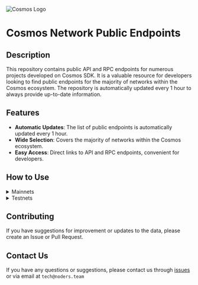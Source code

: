 ![Cosmos Logo](https://github.com/nodersteam/picture/blob/main/%D0%A1%D0%BD%D0%B8%D0%BC%D0%BE%D0%BA%20%D1%8D%D0%BA%D1%80%D0%B0%D0%BD%D0%B0%202023-07-19%20105624.png?raw=true)

# Cosmos Network Public Endpoints

## Description

This repository contains public API and RPC endpoints for numerous projects developed on Cosmos SDK. It is a valuable resource for developers looking to find public endpoints for the majority of networks within the Cosmos ecosystem. The repository is automatically updated every 1 hour to always provide up-to-date information.

## Features

- **Automatic Updates**: The list of public endpoints is automatically updated every 1 hour.
- **Wide Selection**: Covers the majority of networks within the Cosmos ecosystem.
- **Easy Access**: Direct links to API and RPC endpoints, convenient for developers.

## How to Use

<details>
  <summary>Mainnets</summary>
  
  Simply browse the mainnets section to find the public endpoints you need for main networks.

<!-- START_MAINNET -->
<details>
<summary>Agoric</summary>

- Moniker: **tncnt-eu-agoric-main-01**
- Latest block: **11150884**
- RPC: **43.157.6.74:26657**
- TxIndex: **on**

---

- Moniker: **BRAND-agoric-relayer**
- Latest block: **11150884**
- RPC: **213.239.213.142:14457**
- TxIndex: **on**

---

- Moniker: **Sentry**
- Latest block: **11150884**
- RPC: **46.166.143.91:26657**
- TxIndex: **on**

---

- Moniker: **Vagif**
- Latest block: **10253149**
- RPC: **65.109.116.50:34657**
- TxIndex: **on**

---

</details>

<details>
<summary>Aura</summary>

- Moniker: **vidulum.app**
- Latest block: **2188373**
- RPC: **208.77.197.83:27657**
- TxIndex: **on**

---

- Moniker: **AlxVoy**
- Latest block: **2188373**
- RPC: **65.109.93.152:34657**
- TxIndex: **on**

---

- Moniker: **Staketab-snap**
- Latest block: **2188373**
- RPC: **65.108.195.29:51657**
- TxIndex: **off**
- API: **65.108.195.29:1318**

---

- Moniker: **ramuchi.tech**
- Latest block: **2188373**
- RPC: **142.132.202.86:30001**
- TxIndex: **on**
- API: **142.132.202.86:1324**

---

- Moniker: **node**
- Latest block: **2188373**
- RPC: **148.251.88.145:10457**
- TxIndex: **on**

---

- Moniker: **UTSA_guide**
- Latest block: **2188373**
- RPC: **174.138.180.190:60757**
- TxIndex: **on**
- API: **174.138.180.190:1317**

---

- Moniker: **node**
- Latest block: **2188373**
- RPC: **65.108.141.109:54657**
- TxIndex: **on**
- API: **65.108.141.109:1317**

---

</details>

<!-- END_MAINNET -->
</details>

<details>
  <summary>Testnets</summary>
  
  Simply browse the testnets section to find the public endpoints you need for test networks.
<!-- START_TESTNET -->
<details>
<summary>Andromeda</summary>

- Moniker: **Moonbridge**
- Latest block: **2510041**
- RPC: **195.3.221.16:12757**
- TxIndex: **off**

---

- Moniker: **Firstcome**
- Latest block: **2510041**
- RPC: **161.97.148.146:60657**
- TxIndex: **on**
- API: **161.97.148.146:1317**

---

- Moniker: **landeros**
- Latest block: **2510041**
- RPC: **213.239.207.175:42657**
- TxIndex: **on**

---

- Moniker: **andromeda**
- Latest block: **2510041**
- RPC: **194.34.232.224:56657**
- TxIndex: **off**

---

- Moniker: **Munris**
- Latest block: **2510041**
- RPC: **65.21.170.3:32657**
- TxIndex: **off**

---

- Moniker: **RAMZES**
- Latest block: **2510041**
- RPC: **65.108.199.120:61357**
- TxIndex: **on**
- API: **65.108.199.120:1327**

---

</details>

<details>
<summary>Cascadia</summary>

- Moniker: **katerinakravcenko1999**
- Latest block: **1822781**
- RPC: **5.9.138.165:18657**
- TxIndex: **off**

---

- Moniker: **seredagennadij80**
- Latest block: **1822781**
- RPC: **176.9.0.48:18657**
- TxIndex: **off**

---

- Moniker: **ivancenkou31**
- Latest block: **1822781**
- RPC: **148.251.54.202:18657**
- TxIndex: **off**

---

- Moniker: **oksidmitrenko95**
- Latest block: **1822781**
- RPC: **168.119.144.251:18657**
- TxIndex: **off**

---

- Moniker: **kramarenkoanatolyi1**
- Latest block: **1822781**
- RPC: **65.21.77.215:18657**
- TxIndex: **off**

---

- Moniker: **kostantintarasuk27**
- Latest block: **1822781**
- RPC: **78.46.37.253:18657**
- TxIndex: **off**

---

- Moniker: **oleksandrmirosnicenko96**
- Latest block: **1822781**
- RPC: **148.251.69.196:18657**
- TxIndex: **off**

---

- Moniker: **seredavasil64**
- Latest block: **1822781**
- RPC: **135.181.216.25:18657**
- TxIndex: **off**

---

- Moniker: **sergienkoivan1979**
- Latest block: **1822781**
- RPC: **95.217.119.251:18657**
- TxIndex: **off**

---

- Moniker: **galinakramarenko78**
- Latest block: **1822781**
- RPC: **144.76.225.25:18657**
- TxIndex: **off**

---

- Moniker: **kramarchykivan**
- Latest block: **1822781**
- RPC: **78.46.16.232:18657**
- TxIndex: **off**

---

- Moniker: **dmitrenkomihajlo96**
- Latest block: **1822781**
- RPC: **144.76.186.196:18657**
- TxIndex: **off**

---

- Moniker: **serg1enko**
- Latest block: **1822781**
- RPC: **159.69.142.175:18657**
- TxIndex: **off**

---

- Moniker: **WebSpace**
- Latest block: **1822781**
- RPC: **65.21.244.158:18657**
- TxIndex: **off**

---

- Moniker: **ikravcuk051**
- Latest block: **1822781**
- RPC: **95.217.105.41:18657**
- TxIndex: **off**

---

- Moniker: **Zakharchykartur**
- Latest block: **1822781**
- RPC: **116.202.246.101:18657**
- TxIndex: **off**

---

- Moniker: **vslkramarenko**
- Latest block: **1822781**
- RPC: **135.181.215.124:18657**
- TxIndex: **off**

---

- Moniker: **ponomarchyk0**
- Latest block: **1822781**
- RPC: **157.90.128.245:18657**
- TxIndex: **off**

---

- Moniker: **Nodeist**
- Latest block: **1822781**
- RPC: **65.109.82.112:28657**
- TxIndex: **off**

---

- Moniker: **evgenshinkarenko1**
- Latest block: **1822781**
- RPC: **195.201.242.237:18657**
- TxIndex: **off**

---

- Moniker: **mirosnicenkooleksandr00**
- Latest block: **1822781**
- RPC: **135.181.177.171:18657**
- TxIndex: **off**

---

- Moniker: **pavlukgrigorij8**
- Latest block: **1822781**
- RPC: **116.202.232.15:18657**
- TxIndex: **off**

---

- Moniker: **Melnicenkovo**
- Latest block: **1822781**
- RPC: **135.181.138.231:18657**
- TxIndex: **off**

---

- Moniker: **AlxVoy**
- Latest block: **1822781**
- RPC: **65.109.93.152:35657**
- TxIndex: **on**

---

- Moniker: **lisenkoanatolij89**
- Latest block: **1822781**
- RPC: **5.9.143.92:18657**
- TxIndex: **off**

---

- Moniker: **petrenkoevgen72**
- Latest block: **1822781**
- RPC: **135.181.218.42:18657**
- TxIndex: **off**

---

- Moniker: **mcw01**
- Latest block: **1412480**
- RPC: **185.249.225.160:40657**
- TxIndex: **off**

---

- Moniker: **bodnarenkovalentin0**
- Latest block: **1822781**
- RPC: **167.235.116.219:18657**
- TxIndex: **off**

---

- Moniker: **antonenkomaksim09**
- Latest block: **1822781**
- RPC: **65.108.2.202:18657**
- TxIndex: **off**

---

- Moniker: **lisenkotarass**
- Latest block: **1822781**
- RPC: **135.181.130.43:18657**
- TxIndex: **off**

---

- Moniker: **sevcenkoboleslav**
- Latest block: **1822781**
- RPC: **65.21.205.241:18657**
- TxIndex: **off**

---

- Moniker: **ponomarchykivann**
- Latest block: **1822781**
- RPC: **135.181.219.242:18657**
- TxIndex: **off**

---

- Moniker: **bodnarenkoroman94**
- Latest block: **1822781**
- RPC: **144.76.225.172:18657**
- TxIndex: **off**

---

- Moniker: **vasilchukoleksandr91**
- Latest block: **1822781**
- RPC: **65.21.202.160:18657**
- TxIndex: **off**

---

- Moniker: **petrenkoleonid93**
- Latest block: **1822781**
- RPC: **95.216.245.112:18657**
- TxIndex: **off**

---

- Moniker: **ponomarenkostanislav35**
- Latest block: **1822781**
- RPC: **95.217.56.91:18657**
- TxIndex: **off**

---

- Moniker: **romancenkoalla9**
- Latest block: **1822781**
- RPC: **65.21.74.171:18657**
- TxIndex: **off**

---

- Moniker: **tarasukjosip**
- Latest block: **1822781**
- RPC: **95.217.105.54:18657**
- TxIndex: **off**

---

- Moniker: **pantonenko94**
- Latest block: **1822781**
- RPC: **65.21.225.208:18657**
- TxIndex: **off**

---

- Moniker: **lisenkoyan96**
- Latest block: **1822781**
- RPC: **135.181.216.13:18657**
- TxIndex: **off**

---

- Moniker: **BodnarenkoMihajlo**
- Latest block: **1822781**
- RPC: **88.198.57.90:18657**
- TxIndex: **off**

---

- Moniker: **petrenkor565**
- Latest block: **1822781**
- RPC: **65.21.226.161:18657**
- TxIndex: **off**

---

- Moniker: **ivancenkotimofij**
- Latest block: **1822781**
- RPC: **148.251.22.252:18657**
- TxIndex: **off**

---

- Moniker: **vsevolodbrovarenko**
- Latest block: **1822781**
- RPC: **135.181.179.228:18657**
- TxIndex: **off**

---

- Moniker: **kravchykluda72**
- Latest block: **1822781**
- RPC: **135.181.138.212:18657**
- TxIndex: **off**

---

- Moniker: **kramarenkogennadij47**
- Latest block: **1822781**
- RPC: **78.46.70.62:18657**
- TxIndex: **off**

---

- Moniker: **OleksandrTarasuk**
- Latest block: **1822781**
- RPC: **135.181.141.22:18657**
- TxIndex: **off**

---

- Moniker: **panasukvalentin95**
- Latest block: **1822781**
- RPC: **95.217.89.106:18657**
- TxIndex: **off**

---

- Moniker: **timofijv1**
- Latest block: **1822781**
- RPC: **65.21.230.119:18657**
- TxIndex: **off**

---

- Moniker: **volodimirpanasuk26**
- Latest block: **1822781**
- RPC: **65.21.199.97:18657**
- TxIndex: **off**

---

- Moniker: **gnndjsereda**
- Latest block: **1822781**
- RPC: **65.21.205.228:18657**
- TxIndex: **off**

---

- Moniker: **petrenkoboris431**
- Latest block: **1822781**
- RPC: **46.4.29.251:18657**
- TxIndex: **off**

---

- Moniker: **shinkarenkom82**
- Latest block: **1822781**
- RPC: **65.21.141.99:18657**
- TxIndex: **off**

---

- Moniker: **oleksandrbrovarenko**
- Latest block: **1822781**
- RPC: **88.99.146.118:18657**
- TxIndex: **off**

---

- Moniker: **tamaramelnicenko079**
- Latest block: **1822781**
- RPC: **65.21.91.203:18657**
- TxIndex: **off**

---

- Moniker: **ivancenkovsevolod89**
- Latest block: **1822781**
- RPC: **65.21.141.248:18657**
- TxIndex: **off**

---

- Moniker: **ugaenn**
- Latest block: **1822781**
- RPC: **46.4.90.188:26657**
- TxIndex: **on**

---

- Moniker: **ivanchenkotarass0**
- Latest block: **1822781**
- RPC: **135.181.213.209:18657**
- TxIndex: **off**

---

- Moniker: **brovarenkomiroslav984**
- Latest block: **1822781**
- RPC: **135.181.214.174:18657**
- TxIndex: **off**

---

- Moniker: **ivaanpetrenko**
- Latest block: **1822781**
- RPC: **135.181.136.97:18657**
- TxIndex: **off**

---

- Moniker: **mirosnicenkomarina15**
- Latest block: **1822781**
- RPC: **95.216.242.84:18657**
- TxIndex: **off**

---

- Moniker: **Sevcukivann**
- Latest block: **1822781**
- RPC: **88.198.48.112:18657**
- TxIndex: **off**

---

- Moniker: **dmitrenkosvitlana082**
- Latest block: **1822781**
- RPC: **116.202.225.84:18657**
- TxIndex: **off**

---

- Moniker: **josipkramarenko**
- Latest block: **1822781**
- RPC: **95.217.73.167:18657**
- TxIndex: **off**

---

- Moniker: **ivancenkor91**
- Latest block: **1822781**
- RPC: **95.216.20.250:18657**
- TxIndex: **off**

---

- Moniker: **grigorijmrsncnk**
- Latest block: **1822781**
- RPC: **135.181.215.215:18657**
- TxIndex: **off**

---

- Moniker: **Nodejumper**
- Latest block: **1822781**
- RPC: **65.21.200.54:38657**
- TxIndex: **on**

---

- Moniker: **vovagnatuk91**
- Latest block: **1822781**
- RPC: **95.216.74.119:18657**
- TxIndex: **off**

---

- Moniker: **panasykroman99**
- Latest block: **1822781**
- RPC: **95.216.247.51:18657**
- TxIndex: **off**

---

- Moniker: **vsinkarenko961**
- Latest block: **1822781**
- RPC: **65.108.44.238:18657**
- TxIndex: **off**

---

- Moniker: **evgenvasilcuk9**
- Latest block: **1822781**
- RPC: **65.21.226.159:18657**
- TxIndex: **off**

---

- Moniker: **vasilenkoruslan89**
- Latest block: **1822781**
- RPC: **65.21.141.104:18657**
- TxIndex: **off**

---

- Moniker: **josipbrovarenko**
- Latest block: **1822781**
- RPC: **195.201.107.177:18657**
- TxIndex: **off**

---

- Moniker: **mikitukevgen72**
- Latest block: **1822781**
- RPC: **78.46.19.238:18657**
- TxIndex: **off**

---

- Moniker: **gponomarenko890**
- Latest block: **1822781**
- RPC: **95.217.61.47:18657**
- TxIndex: **off**

---

- Moniker: **test**
- Latest block: **1822781**
- RPC: **89.252.188.42:40657**
- TxIndex: **off**

---

- Moniker: **SRG0Z10**
- Latest block: **1822781**
- RPC: **46.4.68.113:21457**
- TxIndex: **on**

---

- Moniker: **lisenkolev98**
- Latest block: **1822781**
- RPC: **65.21.229.169:18657**
- TxIndex: **off**

---

- Moniker: **katerinabrovarcuk977**
- Latest block: **1822781**
- RPC: **65.21.229.150:18657**
- TxIndex: **off**

---

- Moniker: **n1klasnilsson**
- Latest block: **1822781**
- RPC: **46.4.24.116:18657**
- TxIndex: **off**

---

- Moniker: **sergienkojosip**
- Latest block: **1822781**
- RPC: **195.201.164.89:18657**
- TxIndex: **off**

---

- Moniker: **timofijsevcuk99**
- Latest block: **1822781**
- RPC: **159.69.56.78:18657**
- TxIndex: **off**

---

- Moniker: **volodimirponomarcuk0**
- Latest block: **1822781**
- RPC: **95.216.245.181:18657**
- TxIndex: **off**

---

- Moniker: **danilomrsncnk**
- Latest block: **1822781**
- RPC: **65.108.43.190:18657**
- TxIndex: **off**

---

- Moniker: **vasilcukmarina74**
- Latest block: **1822781**
- RPC: **95.217.87.23:18657**
- TxIndex: **off**

---

- Moniker: **gnatyk940**
- Latest block: **1822781**
- RPC: **65.21.91.248:18657**
- TxIndex: **off**

---

- Moniker: **valentinsergienko35**
- Latest block: **1822781**
- RPC: **88.198.14.152:18657**
- TxIndex: **off**

---

- Moniker: **kravchykb0**
- Latest block: **1822781**
- RPC: **95.217.117.212:18657**
- TxIndex: **off**

---

- Moniker: **melnicenkoruslan112**
- Latest block: **1822781**
- RPC: **135.181.210.122:18657**
- TxIndex: **off**

---

- Moniker: **m_tamara**
- Latest block: **1822781**
- RPC: **188.40.99.213:18657**
- TxIndex: **off**

---

- Moniker: **ponomarchyk61**
- Latest block: **1822781**
- RPC: **95.217.75.29:18657**
- TxIndex: **off**

---

- Moniker: **shevcykevgen**
- Latest block: **1822781**
- RPC: **116.202.193.198:18657**
- TxIndex: **off**

---

- Moniker: **shevchykvitaliy3**
- Latest block: **1822781**
- RPC: **213.133.97.154:18657**
- TxIndex: **off**

---

- Moniker: **innamelnichenko0**
- Latest block: **1822781**
- RPC: **135.181.72.183:18657**
- TxIndex: **off**

---

- Moniker: **OleksijGnatuk**
- Latest block: **1822781**
- RPC: **65.21.199.185:18657**
- TxIndex: **off**

---

- Moniker: **tarasukviktorr0**
- Latest block: **1822781**
- RPC: **95.217.58.231:18657**
- TxIndex: **off**

---

- Moniker: **zaharcukalex87**
- Latest block: **1822781**
- RPC: **65.21.141.101:18657**
- TxIndex: **off**

---

- Moniker: **valerijponomarenko080**
- Latest block: **1822781**
- RPC: **88.99.115.105:18657**
- TxIndex: **off**

---

- Moniker: **gennadijantonenko7**
- Latest block: **1822781**
- RPC: **5.9.111.153:18657**
- TxIndex: **off**

---

- Moniker: **sergijivancenko07**
- Latest block: **1822781**
- RPC: **213.133.110.82:18657**
- TxIndex: **off**

---

- Moniker: **Danibro**
- Latest block: **1822781**
- RPC: **138.201.18.44:18657**
- TxIndex: **off**

---

- Moniker: **UTSA_guide**
- Latest block: **1822781**
- RPC: **95.217.11.20:26657**
- TxIndex: **off**
- API: **95.217.11.20:1317**

---

- Moniker: **ponomarchyk4**
- Latest block: **1822781**
- RPC: **95.217.144.105:18657**
- TxIndex: **off**

---

- Moniker: **kirilsevcenko96**
- Latest block: **1822781**
- RPC: **135.181.210.94:18657**
- TxIndex: **off**

---

- Moniker: **antonenko0yra**
- Latest block: **1822781**
- RPC: **65.21.232.144:18657**
- TxIndex: **off**

---

- Moniker: **dmitrenkodmitro07**
- Latest block: **1822781**
- RPC: **65.21.123.218:18657**
- TxIndex: **off**

---

- Moniker: **timofijponomarcuk**
- Latest block: **1822781**
- RPC: **95.217.88.248:18657**
- TxIndex: **off**

---

- Moniker: **brovarenkogennadij285**
- Latest block: **1822781**
- RPC: **195.201.108.179:18657**
- TxIndex: **off**

---

- Moniker: **isevcuk085**
- Latest block: **1822781**
- RPC: **178.63.9.185:18657**
- TxIndex: **off**

---

- Moniker: **volodimirpetrenko89**
- Latest block: **1822781**
- RPC: **65.21.230.109:18657**
- TxIndex: **off**

---

- Moniker: **evgenvasilenko91**
- Latest block: **1822781**
- RPC: **65.21.199.74:18657**
- TxIndex: **off**

---

- Moniker: **romancenkovasil**
- Latest block: **1822781**
- RPC: **135.181.219.252:18657**
- TxIndex: **off**

---

- Moniker: **romancenkoviktor2001**
- Latest block: **1822781**
- RPC: **78.46.97.208:18657**
- TxIndex: **off**

---

- Moniker: **NodexPlus**
- Latest block: **1818003**
- RPC: **91.107.217.104:18657**
- TxIndex: **off**

---

- Moniker: **kravcukfedir84**
- Latest block: **1822781**
- RPC: **65.109.19.117:18657**
- TxIndex: **off**

---

- Moniker: **antonshinkarenko09**
- Latest block: **1822781**
- RPC: **95.217.85.254:18657**
- TxIndex: **off**

---

- Moniker: **seredaviktoria86**
- Latest block: **1822781**
- RPC: **95.217.104.110:18657**
- TxIndex: **off**

---

- Moniker: **zaharcukstanislav79**
- Latest block: **1822781**
- RPC: **135.181.137.189:18657**
- TxIndex: **off**

---

- Moniker: **lisenkolev9**
- Latest block: **1822781**
- RPC: **65.21.123.210:18657**
- TxIndex: **off**

---

- Moniker: **ksalab**
- Latest block: **1822781**
- RPC: **65.109.88.254:33657**
- TxIndex: **off**
- API: **65.109.88.254:1317**

---

- Moniker: **petrenkog091**
- Latest block: **1822781**
- RPC: **65.109.109.60:18657**
- TxIndex: **off**

---

- Moniker: **AlxVoy**
- Latest block: **1822781**
- RPC: **65.109.93.152:35657**
- TxIndex: **on**

---

- Moniker: **mikitukoleksij71**
- Latest block: **1822781**
- RPC: **135.181.160.188:18657**
- TxIndex: **off**

---

- Moniker: **oksanamikituk36**
- Latest block: **1822781**
- RPC: **65.21.75.30:18657**
- TxIndex: **off**

---

- Moniker: **andriyyshevchenko98**
- Latest block: **1822781**
- RPC: **95.217.205.45:18657**
- TxIndex: **off**

---

- Moniker: **n1klasnilsson**
- Latest block: **1822781**
- RPC: **46.4.24.116:18657**
- TxIndex: **off**

---

</details>

<!-- END_TESTNET -->
</details>

## Contributing

If you have suggestions for improvement or updates to the data, please create an Issue or Pull Request.

## Contact Us

If you have any questions or suggestions, please contact us through [issues](https://github.com/nodersteam/noderslabs/issues) or via email at `tech@noders.team`
